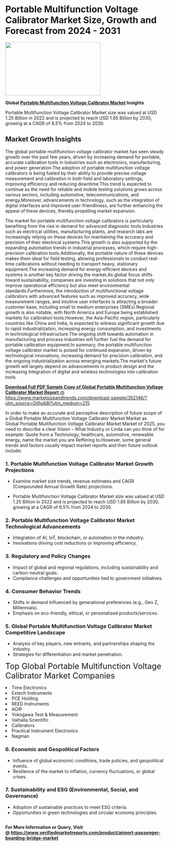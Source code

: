 <H1>Portable Multifunction Voltage Calibrator Market Size, Growth and Forecast from 2024 - 2031</H1><img class="aligncenter size-medium wp-image-584254" src="https://thirdeyenews.in/wp-content/uploads/2024/09/Global-Market-Research-300x168.jpeg" alt="" width="300" height="168" /><p><strong>Global&nbsp;<a href="https://www.marketsizeandtrends.com/download-sample/352146/?utm_source=Github8j?utm_medium=215">Portable Multifunction Voltage Calibrator Market</a> Insights</strong></p><p>Portable Multifunction Voltage Calibrator Market size was valued at USD 1.25 Billion in 2022 and is projected to reach USD 1.85 Billion by 2030, growing at a CAGR of 6.5% from 2024 to 2030.</p><p><h2>Market Growth Insights</h2> <p>The global portable multifunction voltage calibrator market has seen steady growth over the past few years, driven by increasing demand for portable, accurate calibration tools in industries such as electronics, manufacturing, and power generation.The adoption of portable multifunction voltage calibrators is being fueled by their ability to provide precise voltage measurement and calibration in both field and laboratory settings, improving efficiency and reducing downtime.This trend is expected to continue as the need for reliable and mobile testing solutions grows across various sectors, including automotive, telecommunications, and energy.Moreover, advancements in technology, such as the integration of digital interfaces and improved user-friendliness, are further enhancing the appeal of these devices, thereby propelling market expansion.</p> <p><a href="#"></a></p> <p>The market for portable multifunction voltage calibrators is particularly benefiting from the rise in demand for advanced diagnostic tools.Industries such as electrical utilities, manufacturing plants, and research labs are increasingly relying on these devices for maintaining the accuracy and precision of their electrical systems.This growth is also supported by the expanding automation trends in industrial processes, which require high-precision calibration tools.Additionally, the portable nature of these devices makes them ideal for field testing, allowing professionals to conduct real-time calibrations without needing to transport heavy, stationary equipment.The increasing demand for energy-efficient devices and systems is another key factor driving the market.As global focus shifts toward sustainability, companies are investing in solutions that not only improve operational efficiency but also meet environmental standards.Furthermore, the introduction of multifunctional voltage calibrators with advanced features such as improved accuracy, wide measurement ranges, and intuitive user interfaces is attracting a broader customer base, including small to medium enterprises (SMEs).Regional growth is also notable, with North America and Europe being established markets for calibration tools.However, the Asia-Pacific region, particularly countries like China and India, is expected to witness significant growth due to rapid industrialization, increasing energy consumption, and investments in technological infrastructure.The ongoing shift towards automation in manufacturing and process industries will further fuel the demand for portable calibration equipment.In summary, the portable multifunction voltage calibrator market is poised for continued expansion, driven by technological innovations, increasing demand for precision calibration, and the ongoing industrialization across emerging markets.The market's future growth will largely depend on advancements in product design and the increasing integration of digital and wireless technologies into calibration tools.</p> <p><a href="#"></p><p><span class=""><strong>Download Full PDF Sample Copy of Global Portable Multifunction Voltage Calibrator Market Report</strong> @ <a href="https://www.marketsizeandtrends.com/download-sample/352146/?utm_source=Github8j?utm_medium=215" target="_blank">https://www.marketsizeandtrends.com/download-sample/352146/?utm_source=Github8j?utm_medium=215</a></span></p><p>In order to make an accurate and perceptive description of future scope of a Global&nbsp;Portable Multifunction Voltage Calibrator Market Market as Global&nbsp;Portable Multifunction Voltage Calibrator Market Market of 2025, you need to describe a clear Vision &ndash; What Industry or Linda can you think of for example: Quote from a Technology, healthcare, automotive, renewable energy, name the market you are Reffering to.However, some general trends and factors usually impact market reports and their future outlook include:</p><h3>1.&nbsp;<strong>Portable Multifunction Voltage Calibrator Market Growth Projections</strong></h3><ul><li>Examine market size trends, revenue estimates and CAGR (Compounded Annual Growth Rate) projections.</li><li><p>Portable Multifunction Voltage Calibrator Market size was valued at USD 1.25 Billion in 2022 and is projected to reach USD 1.85 Billion by 2030, growing at a CAGR of 6.5% from 2024 to 2030.</p></li></ul><h3>2.&nbsp;<strong>Portable Multifunction Voltage Calibrator Market Technological Advancements</strong></h3><ul><li>Integration of AI, IoT, blockchain, or automation in the industry.</li><li>Innovations driving cost reductions or improving efficiency.</li></ul><h3>3.&nbsp;<strong>Regulatory and Policy Changes</strong></h3><ul><li>Impact of global and regional regulations, including sustainability and carbon-neutral goals.</li><li>Compliance challenges and opportunities tied to government initiatives.</li></ul><h3>4.&nbsp;<strong>Consumer Behavior Trends</strong></h3><ul><li>Shifts in demand influenced by generational preferences (e.g., Gen Z, Millennials).</li><li>Emphasis on eco-friendly, ethical, or personalized products/services.</li></ul><h3>5.&nbsp;<strong>Global Portable Multifunction Voltage Calibrator Market Competitive Landscape</strong></h3><ul><li>Analysis of key players, new entrants, and partnerships shaping the industry.</li><li>Strategies for differentiation and market penetration.</li></ul><p data-pm-slice="1 1 []"><span style="color: inherit; font-family: inherit; font-size: 25px;">Top Global Portable Multifunction Voltage Calibrator Market Companies</span></p><div class="" data-test-id=""><p><li>Time Electronics</li><li> Extech Instruments</li><li> PCE Holding</li><li> REED Instruments</li><li> AOIP</li><li> Yokogawa Test & Measurement</li><li> Valhalla Scientific</li><li> Calibrators</li><li> Practical Instrument Electronics</li><li> Nagman</li></p></div><h3>6.&nbsp;<strong>Economic and Geopolitical Factors</strong></h3><ul><li>Influence of global economic conditions, trade policies, and geopolitical events.</li><li>Resilience of the market to inflation, currency fluctuations, or global crises.</li></ul><h3>7.&nbsp;<strong>Sustainability and ESG (Environmental, Social, and Governance)</strong></h3><ul><li>Adoption of sustainable practices to meet ESG criteria.</li><li>Opportunities in green technologies and circular economy principles.</li></ul><h2><strong style="font-size: 14px;">For More Information or Query, Visit @&nbsp;</strong><a style="background-color: #ffffff; font-size: 14px;" href="https://www.marketsizeandtrends.com/report/portable-multifunction-voltage-calibrator-market/" target="_blank">https://www.verifiedmarketreports.com/product/airport-passenger-boarding-bridge-market</a></h2>